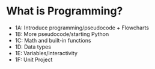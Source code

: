 # What is Programming?

* 1A: Introduce programming/pseudocode + Flowcharts
* 1B: More pseudocode/starting Python
* 1C: Math and built-in functions
* 1D: Data types
* 1E: Variables/interactivity
* 1F: Unit Project